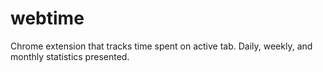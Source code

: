 # webtime
Chrome extension that tracks time spent on active tab. Daily, weekly, and monthly statistics presented.
